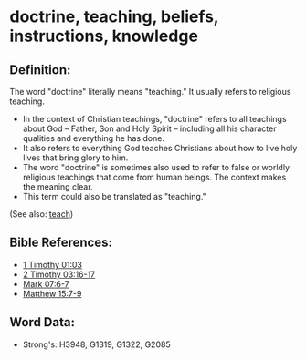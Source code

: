 # doctrine, teaching, beliefs, instructions, knowledge #

## Definition: ##

The word "doctrine" literally means "teaching." It usually refers to religious teaching.

* In the context of Christian teachings, "doctrine" refers to all teachings about God – Father, Son and Holy Spirit – including all his character qualities and everything he has done.
* It also refers to everything God teaches Christians about how to live holy lives that bring glory to him.
* The word "doctrine" is sometimes also used to refer to false or worldly religious teachings that come from human beings. The context makes the meaning clear.
* This term could also be translated as "teaching."

(See also: [teach](../other/teach.md))

## Bible References: ##

* [1 Timothy 01:03](rc://en/tn/help/1ti/01/03)
* [2 Timothy 03:16-17](rc://en/tn/help/2ti/03/16)
* [Mark 07:6-7](rc://en/tn/help/mrk/07/06)
* [Matthew 15:7-9](rc://en/tn/help/mat/15/07)

## Word Data: ##

* Strong's: H3948, G1319, G1322, G2085
